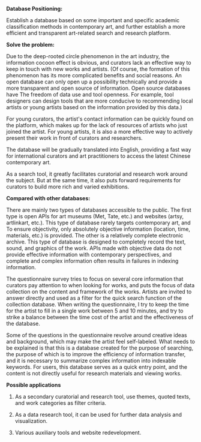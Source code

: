 
**Database Positioning:**

Establish a database based on some important and specific academic classification methods in contemporary art, and further establish a more efficient and transparent art-related search and research platform.

  

**Solve the problem:**

Due to the deep-rooted circle phenomenon in the art industry, the information cocoon effect is obvious, and curators lack an effective way to keep in touch with new works and artists. (Of course, the formation of this phenomenon has its more complicated benefits and social reasons. An open database can only open up a possibility technically and provide a more transparent and open source of information. Open source databases have The freedom of data use and tool openness. For example, tool designers can design tools that are more conducive to recommending local artists or young artists based on the information provided by this data.)

  

For young curators, the artist's contact information can be quickly found on the platform, which makes up for the lack of resources of artists who just joined the artist. For young artists, it is also a more effective way to actively present their work in front of curators and researchers.

  

The database will be gradually translated into English, providing a fast way for international curators and art practitioners to access the latest Chinese contemporary art.

  

As a search tool, it greatly facilitates curatorial and research work around the subject. But at the same time, it also puts forward requirements for curators to build more rich and varied exhibitions.

  

**Compared with other databases:**

There are mainly two types of databases accessible to the public. The first type is open APIs for art museums (Met, Tate, etc.) and websites (artsy, artlinkart, etc.). This type of database rarely targets contemporary art, and To ensure objectivity, only absolutely objective information (location, time, materials, etc.) is provided. The other is a relatively complete electronic archive. This type of database is designed to completely record the text, sound, and graphics of the work. APIs made with objective data do not provide effective information with contemporary perspectives, and complete and complex information often results in failures in indexing information.

  

The questionnaire survey tries to focus on several core information that curators pay attention to when looking for works, and puts the focus of data collection on the content and framework of the works. Artists are invited to answer directly and used as a filter for the quick search function of the collection database. When writing the questionnaire, I try to keep the time for the artist to fill in a single work between 5 and 10 minutes, and try to strike a balance between the time cost of the artist and the effectiveness of the database.

  

Some of the questions in the questionnaire revolve around creative ideas and background, which may make the artist feel self-labeled. What needs to be explained is that this is a database created for the purpose of searching, the purpose of which is to improve the efficiency of information transfer, and it is necessary to summarize complex information into indexable keywords. For users, this database serves as a quick entry point, and the content is not directly useful for research materials and viewing works.

  

  

**Possible applications**

1. As a secondary curatorial and research tool, use themes, quoted texts, and work categories as filter criteria.

2. As a data research tool, it can be used for further data analysis and visualization.

3. Various auxiliary tools and website redevelopment.

